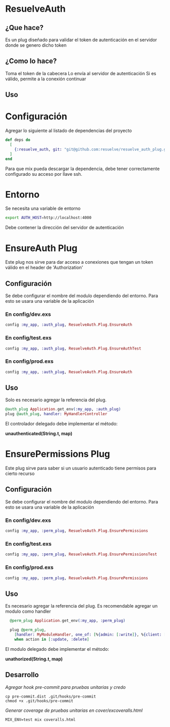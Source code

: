# ResuelveAuth

## ¿Que hace?
Es un plug diseñado para validar el token de autenticación en el servidor donde se genero dicho token

## ¿Como lo hace?
Toma el token de la cabecera
Lo envía al servidor de autenticación
Si es válido, permite a la conexión continuar

## Uso

# Configuración
Agregar lo siguiente al listado de dependencias del proyecto

```elixir
def deps do
  [
    {:resuelve_auth, git: "git@github.com:resuelve/resuelve_auth_plug.git"}
  ]
end
```

Para que mix pueda descargar la dependencia, debe tener correctamente configurado su acceso por llave ssh.

# Entorno 

Se necesita una variable de entorno 

```bash
export AUTH_HOST=http://localhost:4000
```
Debe contener la dirección del servidor de autenticación

# EnsureAuth Plug

Este plug nos sirve para dar acceso a conexiones que tengan un token válido en el header de 'Authorization'
## Configuración

Se debe configurar el nombre del modulo dependiendo del entorno.
Para esto se usara una variable de la aplicación

### En config/dev.exs
```elixir
config :my_app, :auth_plug, ResuelveAuth.Plug.EnsureAuth
```

### En config/test.exs
```elixir
config :my_app, :auth_plug, ResuelveAuth.Plug.EnsureAuthTest
```

### En config/prod.exs
```elixir
config :my_app, :auth_plug, ResuelveAuth.Plug.EnsureAuth
```

## Uso

Solo es necesario agregar la referencia del plug.

```elixir
@auth_plug Application.get_env(:my_app, :auth_plug)
plug @auth_plug, handler: MyHandlerController
```

El controlador delegado debe implementar el método:

**unauthenticated(String.t, map)**

# EnsurePermissions Plug

Este plug sirve para saber si un usuario autenticado tiene permisos para cierto recurso

## Configuración

Se debe configurar el nombre del modulo dependiendo del entorno.
Para esto se usara una variable de la aplicación

### En config/dev.exs
```elixir
config :my_app, :perm_plug, ResuelveAuth.Plug.EnsurePermissions
```

### En config/test.exs
```elixir
config :my_app, :perm_plug, ResuelveAuth.Plug.EnsurePermissionsTest
```

### En config/prod.exs
```elixir
config :my_app, :perm_plug, ResuelveAuth.Plug.EnsurePermissions
```

## Uso

Es necesario agregar la referencia del plug.
Es recomendable agregar un modulo como handler

```elixir
  @perm_plug Application.get_env(:my_app, :perm_plug)

  plug @perm_plug,
    [handler: MyModuleHandler, one_of: [%{admin: [:write]}, %{client: [:write]}]]
    when action in [:update, :delete]

```

El modulo delegado debe implementar el método:

**unathorized(String.t, map)**

## Desarrollo

_Agregar hook pre-commit para pruebas unitarias y credo_
```shell
cp pre-commit.dist .git/hooks/pre-commit
chmod +x .git/hooks/pre-commit
```
_Generar coverage de pruebas unitarias en cover/excoveralls.html_
```shell
MIX_ENV=test mix coveralls.html
```
